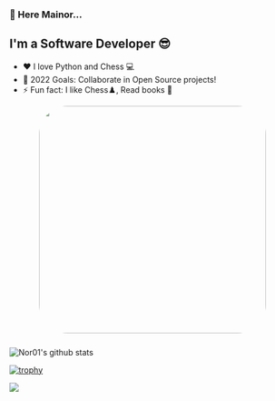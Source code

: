 ### 👋 Here Mainor... 

## I'm a Software Developer :sunglasses:

- ❤️ I love Python and Chess :computer:
- 🥅 2022 Goals: Collaborate in Open Source projects!
- ⚡ Fun fact: I like Chess♟️, Read books :notebook_with_decorative_cover:

<div id="header" align="center" style="margin-bottom:25px">
  <img src="https://media.giphy.com/media/qgQUggAC3Pfv687qPC/giphy.gif" width="400" style="border-radius:50px"/>
</div>

### 

![Nor01's github stats](https://github-readme-stats.vercel.app/api?username=Nor01&show_icons=true)

[![trophy](https://github-profile-trophy.vercel.app/?username=Nor01&theme=onedark)](https://github.com/ryo-ma/github-profile-trophy)

<a href="https://github.com/anuraghazra/github-readme-stats">
  <!-- Change the `github-readme-stats.anuraghazra1.vercel.app` to `github-readme-stats.vercel.app`  -->
  <img align="center" src="https://github-readme-stats.anuraghazra1.vercel.app/api/top-langs/?username=Nor01&layout=compact&theme=radical" />
</a>

